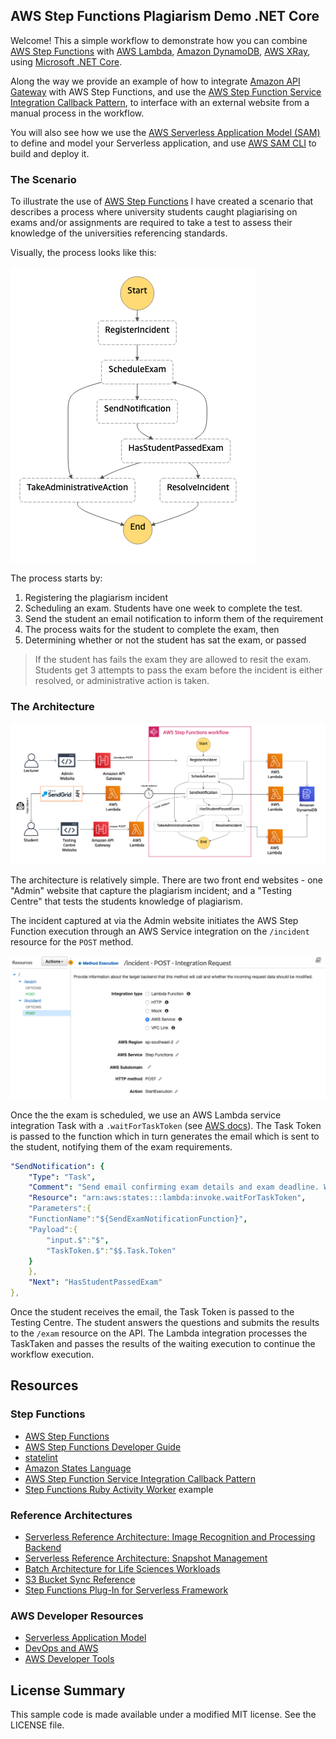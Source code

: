 ## AWS Step Functions Plagiarism Demo .NET Core

Welcome! This a simple workflow to demonstrate how you can combine [AWS Step Functions](https://aws.amazon.com/step-functions/) with [AWS Lambda](https://aws.amazon.com/lambda/), [Amazon DynamoDB](https://aws.amazon.com/dynamodb/), [AWS XRay](https://aws.amazon.com/xray/), using [Microsoft .NET Core](https://dotnet.microsoft.com/).

Along the way we provide an example of how to integrate [Amazon API Gateway](https://aws.amazon.com/apigateway/) with AWS Step Functions, and use the [AWS Step Function Service Integration Callback Pattern](https://docs.aws.amazon.com/step-functions/latest/dg/connect-to-resource.html), to interface with an external website from a manual process in the workflow. 

You will also see how we use the [AWS Serverless Application Model (SAM)](https://github.com/awslabs/serverless-application-model) to define and model your Serverless application, and use [AWS SAM CLI](https://github.com/awslabs/aws-sam-cli) to build and deploy it. 

### The Scenario

To illustrate the use of [AWS Step Functions](https://aws.amazon.com/step-functions/) I have created a scenario that describes a process where university students caught plagiarising on exams and/or assignments are required to take a test to assess their knowledge of the universities referencing standards.

Visually, the process looks like this:

![Developing With Step Functions](media/step.png "Developing With Step Functions")

The process starts by:

1. Registering the plagiarism incident
1. Scheduling an exam. Students have one week to complete the test.
1. Send the student an email notification to inform them of the requirement
1. The process waits for the student to complete the exam, then 
1. Determining whether or not the student has sat the exam, or passed

> If the student has fails the exam they are allowed to resit the exam. Students get 3 attempts to pass the exam before the incident is either resolved, or administrative action is taken.

### The Architecture

![Developing With Step Functions Architecture](media/arch-new.png "Developing With Step Functions Architecture")

The architecture is relatively simple. There are two front end websites - one "Admin" website that capture the plagiarism incident; and a "Testing Centre" that tests the students knowledge of plagiarism.

The incident captured at via the Admin website initiates the AWS Step Function execution through an AWS Service integration on the `/incident` resource for the `POST` method.

![Integration Request](media/api-step.png "Integration Request")

Once the the exam is scheduled, we use an AWS Lambda service integration Task with a `.waitForTaskToken` (see [AWS docs](https://docs.aws.amazon.com/step-functions/latest/dg/connect-to-resource.html#connect-wait-token)). The Task Token is passed to the function which in turn generates the email  which is sent to the student, notifying them of the exam requirements.

``` yaml
"SendNotification": {
    "Type": "Task",
    "Comment": "Send email confirming exam details and exam deadline. Wait for callback.",
    "Resource": "arn:aws:states:::lambda:invoke.waitForTaskToken",
    "Parameters":{
    "FunctionName":"${SendExamNotificationFunction}",
    "Payload":{
        "input.$":"$",
        "TaskToken.$":"$$.Task.Token"
    }
    },
    "Next": "HasStudentPassedExam"
},
```

Once the student receives the email, the Task Token is passed to the Testing Centre. The student answers the questions and submits the results to the `/exam` resource on the API. The Lambda integration processes the TaskTaken and passes the results of the waiting execution to continue the workflow execution.


## Resources

### Step Functions

* [AWS Step Functions](https://aws.amazon.com/step-functions/)
* [AWS Step Functions Developer Guide](https://docs.aws.amazon.com/step-functions/latest/dg/welcome.html)
* [statelint](https://github.com/awslabs/statelint)
* [Amazon States Language](https://states-language.net/spec.html)
* [AWS Step Function Service Integration Callback Pattern](https://docs.aws.amazon.com/step-functions/latest/dg/connect-to-resource.html)
* [Step Functions Ruby Activity Worker](https://github.com/aws-samples/step-functions-ruby-activity-worker) example

### Reference Architectures

* [Serverless Reference Architecture: Image Recognition and Processing Backend](https://github.com/awslabs/lambda-refarch-imagerecognition)
* [Serverless Reference Architecture: Snapshot Management](https://github.com/awslabs/aws-step-functions-ebs-snapshot-mgmt)
* [Batch Architecture for Life Sciences Workloads](https://github.com/awslabs/aws-batch-genomics)
* [S3 Bucket Sync Reference](https://github.com/awslabs/sync-buckets-state-machine)
* [Step Functions Plug-In for Serverless Framework](https://github.com/horike37/serverless-step-functions)

### AWS Developer Resources

* [Serverless Application Model](https://github.com/awslabs/serverless-application-model)
* [DevOps and AWS](https://aws.amazon.com/devops/)
* [AWS Developer Tools](https://aws.amazon.com/products/developer-tools/)

## License Summary

This sample code is made available under a modified MIT license. See the LICENSE file.
